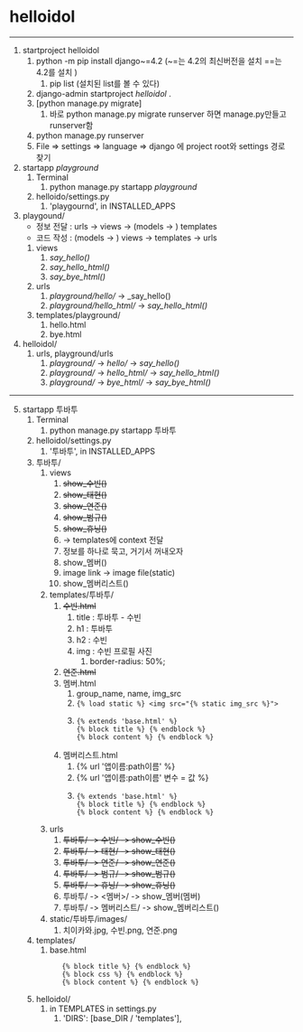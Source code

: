 # helloidol

---

1. startproject helloidol
   1. python -m pip install django~=4.2 (~=는 4.2의 최신버전을 설치 ==는 4.2를 설치 )
      1. pip list (설치된 list를 볼 수 있다)
   2. django-admin startproject _helloidol_ .
   3. [python manage.py migrate] 
      1. 바로 python manage.py migrate runserver 하면 manage.py만들고 runserver함
   4. python manage.py runserver
   5. File => settings => language => django 에 project root와 settings 경로 찾기
2. startapp _playground_
   1. Terminal
      1. python manage.py startapp _playground_
   2. helloido/settings.py
      1. 'playgournd', in INSTALLED_APPS
3. playgound/
   - 정보 전달 : urls -> views -> (models -> ) templates
   - 코드 작성 : (models -> ) views -> templates -> urls
   1. views
      1. _say_hello()_
      2. _say_hello_html()_
      3. _say_bye_html()_
   2. urls
      1. _playground/hello/_ -> _say_hello()
      2. _playground/hello_html/_ -> _say_hello_html()_
   3. templates/playground/
      1. hello.html
      2. bye.html
4. helloidol/
   1. urls, playground/urls
      1. _playground/_ -> _hello/_ -> _say_hello()_
      2. _playground/_ -> _hello_html/_ -> _say_hello_html()_
      3. _playground/_ -> _bye_html/_ -> _say_bye_html()_
---
5. startapp 투바투
   1. Terminal
      1. python manage.py startapp 투바투
   2. helloidol/settings.py
      1. '투바투', in INSTALLED_APPS
   3. 투바투/
      1. views
         1. ~~show_수빈()~~
         2. ~~show_태현()~~
         3. ~~show_연준()~~
         4. ~~show_범규()~~
         5. ~~show_휴닝()~~
         6. -> templates에 context 전달
         7. 정보를 하나로 묵고, 거기서 꺼내오자
         8. show_멤버()
         9. image link -> image file(static)
         10. show_멤버리스트()
      2. templates/투바투/
         1. ~~수빈.html~~
            1. title : 투바투 - 수빈
            2. h1 : 투바투
            3. h2 : 수빈
            4. img : 수빈 프로필 사진
               1. border-radius: 50%;
         2. ~~연준.html~~
         3. 멤버.html
            1. group_name, name, img_src
            2. `{% load static %} <img src="{% static img_src %}">`
            3. ```
               {% extends 'base.html' %}
               {% block title %} {% endblock %}
               {% block content %} {% endblock %}
               ```
         4. 멤버리스트.html
            1. {% url '앱이름:path이름' %}
            2. {% url '앱이름:path이름' 변수 = 값 %}
            3. ```
               {% extends 'base.html' %}
               {% block title %} {% endblock %}
               {% block content %} {% endblock %}
               ```
      3. urls
         1. ~~투바투/ -> 수빈/ -> show_수빈()~~
         2. ~~투바투/ -> 태현/ -> show_태현()~~
         3. ~~투바투/ -> 연준/ -> show_연준()~~
         4. ~~투바투/ -> 범규/ -> show_범규()~~
         5. ~~투바투/ -> 휴닝/ -> show_휴닝()~~
         6. 투바투/ -> <멤버>/ -> show_멤버(멤버)
         7. 투바투/ -> 멤버리스트/ -> show_멤버리스트()
      4. static/투바투/images/
         1. 치이카와.jpg, 수빈.png, 연준.png
   7. templates/
      1. base.html
         ```
            {% block title %} {% endblock %}
            {% block css %} {% endblock %}
            {% block content %} {% endblock %}
         ```
   8. helloidol/
      1. in TEMPLATES in settings.py
         1. 'DIRS': [base_DIR / 'templates'],